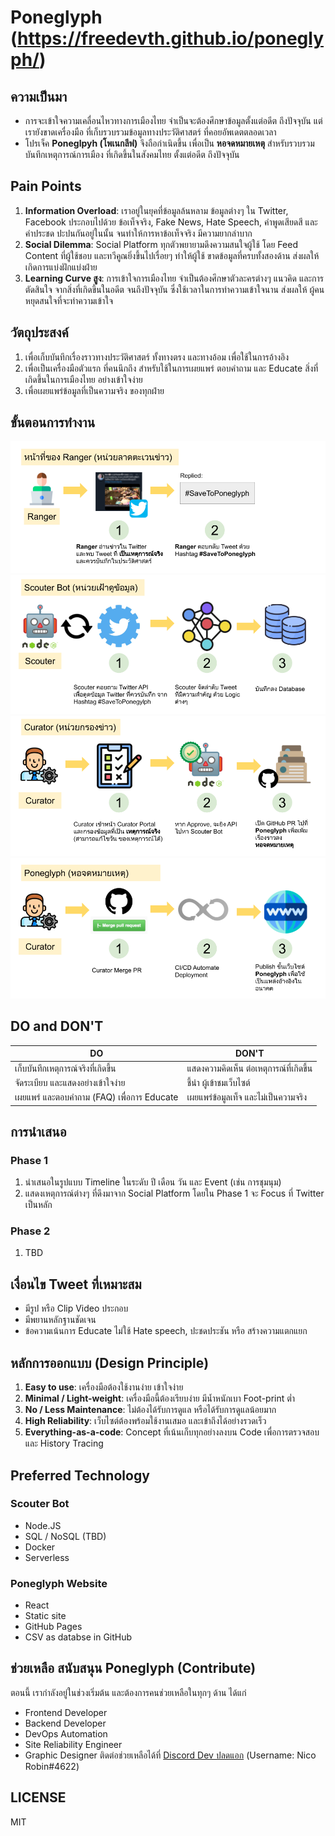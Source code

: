 # Poneglyph (https://freedevth.github.io/poneglyph/)

## ความเป็นมา
- การจะเข้าใจความเคลื่อนไหวทางการเมืองไทย จำเป็นจะต้องศึกษาข้อมูลตั้งแต่อดีต ถึงปัจจุบัน แต่เรายังขาดเครื่องมือ ที่เก็บรวบรวมข้อมูลทางประวัติศาสตร์ ที่คอยอัพเดตตลอดเวลา
- โปรเจ็ค **Poneglpyh (โพเนกลีฟ)** จึงถือกำเนิดขึ้น เพื่อเป็น **หอจดหมายเหตุ** สำหรับรวบรวมบันทึกเหตุการณ์การเมือง ที่เกิดขึ้นในสังคมไทย ตั้งแต่อดีต ถึงปัจจุบัน

## Pain Points
1. **Information Overload**: เราอยู่ในยุคที่ข้อมูลล้นหลาม ข้อมูลต่างๆ ใน Twitter, Facebook ประกอบไปด้วย ข้อเท็จจริง, Fake News, Hate Speech, คำพูดเสียดสี และคำประชด ปะปนกันอยู่ในนั้น จนทำให้การหาข้อเท็จจริง มีความยากลำบาก
2. **Social Dilemma**: Social Platform ทุกตัวพยายามดึงความสนใจผู้ใช้ โดย Feed Content ที่ผู้ใช้ชอบ และทวีคูณยิ่งขึ้นไปเรื่อยๆ  ทำให้ผู้ใช้ ขาดข้อมูลที่ครบทั้งสองด้าน ส่งผลให้เกิดการแบ่งฝักแบ่งฝ่าย
3. **Learning Curve สูง**: การเข้าใจการเมืองไทย จำเป็นต้องศึกษาตัวละครต่างๆ แนวคิด และการตัดสินใจ จากสิ่งที่เกิดขึ้นในอดีต จนถึงปัจจุบัน ซึ่งใช้เวลาในการทำความเข้าใจนาน ส่งผลให้ ผู้คนหยุดสนใจที่จะทำความเข้าใจ


## วัตถุประสงค์
1. เพื่อเก็บบันทึกเรื่องราวทางประวัติศาสตร์ ทั้งทางตรง และทางอ้อม เพื่อใช้ในการอ้างอิง
2. เพื่อเป็นเครื่องมือตัวแรก ที่คนนึกถึง สำหรับใช้ในการเผยแพร่ ตอบคำถาม และ Educate สิ่งที่เกิดขึ้นในการเมืองไทย อย่างเข้าใจง่าย
2. เพื่อเผยแพร่ข้อมูลที่เป็นความจริง ของทุกฝ่าย

## ขั้นตอนการทำงาน
![Ranger Flow](./docs/mechanism/01-ranger.png)
![Scouter Flow](./docs/mechanism/02-scouter.png)
![Curator Flow](./docs/mechanism/03-curator.png)
![Poneglyph](./docs/mechanism/04-poneglyph.png)

## DO and DON'T
| DO                                | DON'T                         |
|-----------------------------------|-------------------------------|
| เก็บบันทึกเหตุการณ์จริงที่เกิดขึ้น           | แสดงความคิดเห็น ต่อเหตุการณ์ที่เกิดขึ้น |
| จัดระเบียบ และแสดงอย่างเข้าใจง่าย      | ชี้นำ ผู้เข้าชมเว็บไซต์              |
| เผยแพร่ และตอบคำถาม (FAQ) เพื่อการ Educate | เผยแพร่ข้อมูลเท็จ และไม่เป็นความจริง |

## การนำเสนอ
### Phase 1 ###
1. นำเสนอในรูปแบบ Timeline ในระดับ ปี เดือน วัน และ Event (เช่น การชุมนุม)
2. แสดงเหตุการณ์ต่างๆ ที่ดึงมาจาก Social Platform โดยใน Phase 1 จะ Focus ที่ Twitter เป็นหลัก

### Phase 2 ##
1. TBD

## เงื่อนไข Tweet ที่เหมาะสม
- มีรูป หรือ Clip Video ประกอบ
- มีพยานหลักฐานชัดเจน
- ข้อความเน้นการ Educate ไม่ใช้ Hate speech, ปะชดประชัน หรือ สร้างความแตกแยก

## หลักการออกแบบ (Design Principle)
1. **Easy to use**: เครื่องมือต้องใช้งานง่าย เข้าใจง่าย
2. **Minimal / Light-weight**: เครื่องมือนี้ต้องเรียบง่าย มีน้ำหนักเบา Foot-print ต่ำ
3. **No / Less Maintenance**: ไม่ต้องได้รับการดูแล หรือได้รับการดูแลน้อยมาก
4. **High Reliability**: เว็บไซต์ต้องพร้อมใช้งานเสมอ และเข้าถึงได้อย่างรวดเร็ว
5. **Everything-as-a-code**: Concept ที่เน้นเก็บทุกอย่างลงบน Code เพื่อการตรวจสอบ และ History Tracing

## Preferred Technology
### Scouter Bot
- Node.JS
- SQL / NoSQL (TBD)
- Docker
- Serverless
### Poneglyph Website
- React
- Static site
- GitHub Pages
- CSV as databse in GitHub

## ช่วยเหลือ สนับสนุน Poneglyph (Contribute)
ตอนนี้ เรากำลังอยู่ในช่วงเริ่มต้น และต้องการคนช่วยเหลือในทุกๆ ด้าน ได้แก่
- Frontend Developer
- Backend Developer
- DevOps Automation
- Site Reliability Engineer
- Graphic Designer
ติดต่อช่วยเหลือได้ที่ [Discord Dev ปลดแอก](https://discord.gg/b7vPdD)
 (Username: Nico Robin#4622)

## LICENSE
MIT